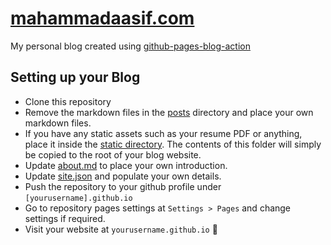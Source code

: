 # [mahammadaasif.com](mahammadaasif.com)
My personal blog created using [github-pages-blog-action](https://github.com/MohammadAsif-SDE/github-pages-blog-action)

## Setting up your Blog

* Clone this repository
* Remove the markdown files in the [posts](https://github.com/kamranahmedse/kamranahmedse.github.io/tree/master/posts) directory and place your own markdown files.
* If you have any static assets such as your resume PDF or anything, place it inside the [static directory](https://github.com/kamranahmedse/kamranahmedse.github.io/tree/master/static). The contents of this folder will simply be copied to the root of your blog website.
* Update [about.md](https://github.com/kamranahmedse/kamranahmedse.github.io/blob/master/about.md) to place your own introduction.
* Update [site.json](https://github.com/kamranahmedse/kamranahmedse.github.io/blob/master/site.json) and populate your own details.
* Push the repository to your github profile under `[yourusername].github.io`
* Go to repository pages settings at `Settings > Pages` and change settings if required.
* Visit your website at `yourusername.github.io` 🎊
